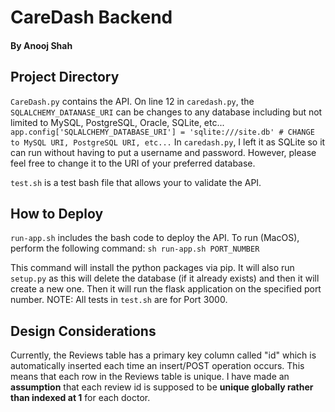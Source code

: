 # CareDash Backend 
#### By Anooj Shah

## Project Directory
`CareDash.py` contains the API. On line 12 in `caredash.py`, the `SQLALCHEMY_DATANASE_URI` can be changes to any database including but not limited to MySQL, PostgreSQL, Oracle, SQLite, etc...
`app.config['SQLALCHEMY_DATABASE_URI'] = 'sqlite:///site.db' # CHANGE to MySQL URI, PostgreSQL URI, etc...`
In `caredash.py`, I left it as SQLite so it can run without having to put a username and password. However, please feel free to change it to the URI of your preferred database. 

`test.sh` is a test bash file that allows your to validate the API. 

## How to Deploy 
`run-app.sh` includes the bash code to deploy the API. To run (MacOS), perform the following command: 
`sh run-app.sh PORT_NUMBER`

This command will install the python packages via pip. It will also run `setup.py` as this will delete the database (if it already exists) and then it will create a new one. Then it will run the flask application on the specified port number. NOTE: All tests in `test.sh` are for Port 3000. 

## Design Considerations
Currently, the Reviews table has a primary key column called "id" which is automatically inserted each time an insert/POST operation occurs. This means that each row in the Reviews table is unique. I have made an **assumption** that each review id is supposed to be **unique globally rather than indexed at 1** for each doctor. 
